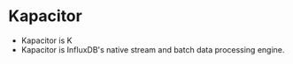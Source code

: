 # Kapacitor

* Kapacitor is K
* Kapacitor is InfluxDB's native stream and batch data processing engine. 
